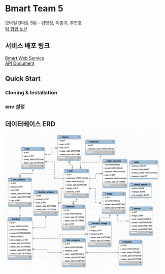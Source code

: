 # Bmart Team 5

모바일 B마트 5팀 - 김명성, 이종구, 추연호<br />
[팀 협업 노션](https://www.notion.so/younho9/bmart-5-4ae7d73c4fba4805a1e30fd0c947fe54)

## 서비스 배포 링크

[Bmart Web Service](http://13.125.22.71/:3000)<br />
[API Document](https://documenter.getpostman.com/view/2322914/T1LPC6xM?version=latest)

## Quick Start

### Cloning & Installation

### env 설정

## 데이터베이스 ERD

<img src="./assets/erd.png" alt="ERD" />

